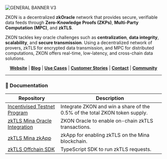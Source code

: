 ![GENERAL BANNER V3](https://github.com/user-attachments/assets/aa824f25-1553-4be9-a164-12f0f70ad394)

ZKON is a decentralized **zkOracle** network that provides secure, verifiable data feeds through **Zero-Knowledge Proofs (ZKPs)**, **Multi-Party Computation (MPC)**, and **zkTLS**.

ZKON tackles key oracle challenges such as **centralization**, **data integrity**, **scalability**, and **secure transmission**. Using a decentralized network of provers, zkTLS for encrypted data transmission, and MPC for distributed computations, ZKON offers real-time, low-latency, and cross-chain data solutions.

<p align="center">
  <a href="https://zkon.xyz"><strong>Website</strong></a> | <a href="https://www.zkon.xyz/blog"><strong>Blog</strong></a> | <a href="https://www.zkon.xyz/use-cases"><strong>Use Cases</strong></a> | <a href="https://www.zkon.xyz/customer-stories"><strong>Customer Stories</strong></a> | <a href="https://www.zkon.xyz/contact"><strong>Contact</strong></a> | <a href="https://discord.gg/AnmcW4HY2M"><strong>Community</strong></a>
</p>

---

### 📄 Documentation

<div align="center">

| Repository                               | Description                                       |
|------------------------------------------|---------------------------------------------------|
| [Incentivised Testnet Program](https://github.com/ZKON-Network/Incentivised-Testnet-Program)    | Integrate ZKON and win a share of the 0.5% of the total ZKON token supply. |
| [zkTLS Mina Oracle Integration](https://github.com/ZKON-Network/zkTLS-Mina-Oracle)                  | ZKON Oracle to enable on-chain zkTLS transactions.|
| [zkTLS Mina zkApp](https://github.com/ZKON-Network/zkTLS-Mina-zkApp)             | zkApp for enabling zkTLS on the Mina blockchain.   |
| [zkTLS Offchain SDK](https://github.com/ZKON-Network/zkTLS-Offchain-SDK)           | TypeScript SDK to run zkTLS requests. |

</div>

